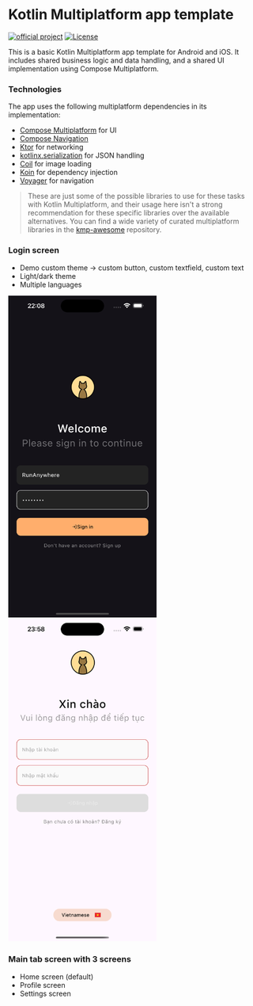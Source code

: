 # Kotlin Multiplatform app template

[![official project](http://jb.gg/badges/official.svg)](https://confluence.jetbrains.com/display/ALL/JetBrains+on+GitHub)
[![License](https://img.shields.io/badge/License-Apache_2.0-blue.svg)](https://opensource.org/licenses/Apache-2.0)

This is a basic Kotlin Multiplatform app template for Android and iOS. It includes shared business logic and data handling, and a shared UI implementation using Compose Multiplatform.

### Technologies

The app uses the following multiplatform dependencies in its implementation:

- [Compose Multiplatform](https://jb.gg/compose) for UI
- [Compose Navigation](https://www.jetbrains.com/help/kotlin-multiplatform-dev/compose-navigation-routing.html)
- [Ktor](https://ktor.io/) for networking
- [kotlinx.serialization](https://github.com/Kotlin/kotlinx.serialization) for JSON handling
- [Coil](https://github.com/coil-kt/coil) for image loading
- [Koin](https://github.com/InsertKoinIO/koin) for dependency injection
- [Voyager](https://github.com/adrielcafe/voyager) for navigation

> These are just some of the possible libraries to use for these tasks with Kotlin Multiplatform, and their usage here isn't a strong recommendation for these specific libraries over the available alternatives. You can find a wide variety of curated multiplatform libraries in the [kmp-awesome](https://github.com/terrakok/kmp-awesome) repository.

### Login screen

- Demo custom theme -> custom button, custom textfield, custom text
- Light/dark theme
- Multiple languages

<img src="images/SignIn_Screen_iOS_Dark.png" alt="Screenshots of the app" width="300"/> <img src="images/IOS_Vietnamese.png" alt="Screenshots of the app" width="300"/>

### Main tab screen with 3 screens
- Home screen (default)
- Profile screen
- Settings screen